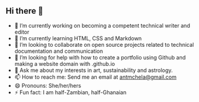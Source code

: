 ## Hi there 👋

- 🔭 I’m currently working on becoming a competent technical writer and editor
- 🌱 I’m currently learning HTML, CSS and Markdown
- 👯 I’m looking to collaborate on open source projects related to technical documentation and communication
- 🤔 I’m looking for help with how to create a portfolio using Github and making a website domain with .github.io
- 💬 Ask me about my interests in art, sustainability and astrology.
- 📫 How to reach me: Send me an email at antmchela@gmail.com
- 😄 Pronouns: She/her/hers
- ⚡ Fun fact: I am half-Zambian, half-Ghanaian

